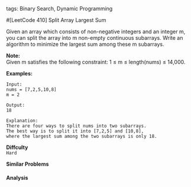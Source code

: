 tags: Binary Search, Dynamic Programming

#[LeetCode 410] Split Array Largest Sum

Given an array which consists of non-negative integers and an integer m, 
you can split the array into m non-empty continuous subarrays. 
Write an algorithm to minimize the largest sum among these m subarrays.

**Note:**  
Given m satisfies the following constraint: 1 ≤ m ≤ length(nums) ≤ 14,000.

**Examples:**

    Input:
    nums = [7,2,5,10,8]
    m = 2
    
    Output:
    18
    
    Explanation:
    There are four ways to split nums into two subarrays.
    The best way is to split it into [7,2,5] and [10,8],
    where the largest sum among the two subarrays is only 18.


**Diffculty**  
`Hard`

**Similar Problems**  


#### Analysis



